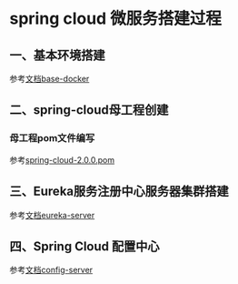 # spring cloud 微服务搭建过程
## 一、基本环境搭建
参考[文档base-docker](base-docker/README.md)
## 二、spring-cloud母工程创建
### 母工程pom文件编写  
参考[spring-cloud-2.0.0.pom](pom.xml)

## 三、Eureka服务注册中心服务器集群搭建
参考[文档eureka-server](eureka-server/README.md)

## 四、Spring Cloud 配置中心
参考[文档config-server](config-server/README.md)

